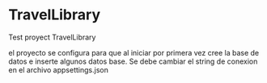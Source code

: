 # TravelLibrary
Test proyect TravelLibrary

el proyecto se configura para que al iniciar por primera vez cree la base de datos e inserte algunos datos base.
Se debe cambiar el string de conexion en el archivo appsettings.json
